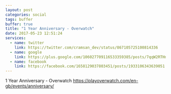 ```yaml
---
layout: post
categories: social
tags: buffer
buffer: true
title: "1 Year Anniversary - Overwatch"
date: 2017-05-23 12:51:24
services: 
  - name: twitter
    link: https://twitter.com/cramsan_dev/status/867105725100814336
  - name: google
    link: https://plus.google.com/106027709116533359385/posts/7qqW2RTHnnP
  - name: facebook
    link: https://facebook.com/1658129037803451/posts/1933106343639051
---
```


1 Year Anniversary - Overwatch <a class="url" href="https://playoverwatch.com/en-gb/events/anniversary/" rel="external nofollow" target="_blank">https://playoverwatch.com/en-gb/events/anniversary/</a>
